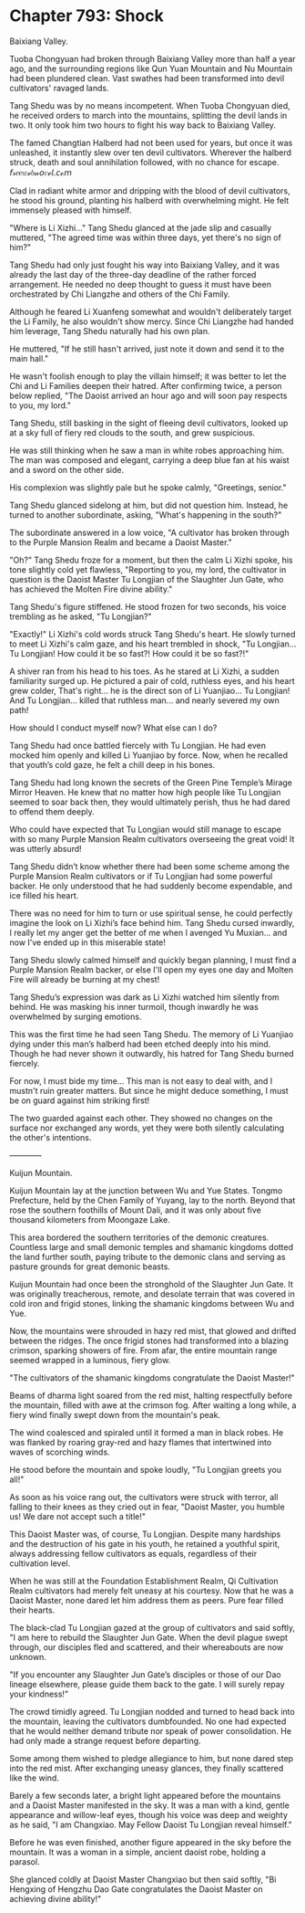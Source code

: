 # Chapter 793: Shock

Baixiang Valley.

Tuoba Chongyuan had broken through Baixiang Valley more than half a year ago, and the surrounding regions like Qun Yuan Mountain and Nu Mountain had been plundered clean. Vast swathes had been transformed into devil cultivators' ravaged lands.

Tang Shedu was by no means incompetent. When Tuoba Chongyuan died, he received orders to march into the mountains, splitting the devil lands in two. It only took him two hours to fight his way back to Baixiang Valley.

The famed Changtian Halberd had not been used for years, but once it was unleashed, it instantly slew over ten devil cultivators. Wherever the halberd struck, death and soul annihilation followed, with no chance for escape.
𝘧𝓇𝑒𝑒𝑤ℯ𝑏𝓃𝘰𝑣ℯ𝘭.𝘤ℴ𝘮

Clad in radiant white armor and dripping with the blood of devil cultivators, he stood his ground, planting his halberd with overwhelming might. He felt immensely pleased with himself.

"Where is Li Xizhi..." Tang Shedu glanced at the jade slip and casually muttered, "The agreed time was within three days, yet there's no sign of him?"

Tang Shedu had only just fought his way into Baixiang Valley, and it was already the last day of the three-day deadline of the rather forced arrangement. He needed no deep thought to guess it must have been orchestrated by Chi Liangzhe and others of the Chi Family.

Although he feared Li Xuanfeng somewhat and wouldn't deliberately target the Li Family, he also wouldn't show mercy. Since Chi Liangzhe had handed him leverage, Tang Shedu naturally had his own plan.

He muttered, "If he still hasn't arrived, just note it down and send it to the main hall."

He wasn't foolish enough to play the villain himself; it was better to let the Chi and Li Families deepen their hatred. After confirming twice, a person below replied, "The Daoist arrived an hour ago and will soon pay respects to you, my lord."

Tang Shedu, still basking in the sight of fleeing devil cultivators, looked up at a sky full of fiery red clouds to the south, and grew suspicious.

He was still thinking when he saw a man in white robes approaching him. The man was composed and elegant, carrying a deep blue fan at his waist and a sword on the other side.

His complexion was slightly pale but he spoke calmly, "Greetings, senior."

Tang Shedu glanced sidelong at him, but did not question him. Instead, he turned to another subordinate, asking, "What's happening in the south?"

The subordinate answered in a low voice, "A cultivator has broken through to the Purple Mansion Realm and became a Daoist Master."

"Oh?" Tang Shedu froze for a moment, but then the calm Li Xizhi spoke, his tone slightly cold yet flawless, "Reporting to you, my lord, the cultivator in question is the Daoist Master Tu Longjian of the Slaughter Jun Gate, who has achieved the Molten Fire divine ability."

Tang Shedu's figure stiffened. He stood frozen for two seconds, his voice trembling as he asked, "Tu Longjian?"

"Exactly!" Li Xizhi's cold words struck Tang Shedu's heart. He slowly turned to meet Li Xizhi's calm gaze, and his heart trembled in shock, "Tu Longjian... Tu Longjian! How could it be so fast?! How could it be so fast?!"

A shiver ran from his head to his toes. As he stared at Li Xizhi, a sudden familiarity surged up. He pictured a pair of cold, ruthless eyes, and his heart grew colder, That's right... he is the direct son of Li Yuanjiao... Tu Longjian! And Tu Longjian... killed that ruthless man... and nearly severed my own path!

How should I conduct myself now? What else can I do?

Tang Shedu had once battled fiercely with Tu Longjian. He had even mocked him openly and killed Li Yuanjiao by force. Now, when he recalled that youth’s cold gaze, he felt a chill deep in his bones.

Tang Shedu had long known the secrets of the Green Pine Temple’s Mirage Mirror Heaven. He knew that no matter how high people like Tu Longjian seemed to soar back then, they would ultimately perish, thus he had dared to offend them deeply.

Who could have expected that Tu Longjian would still manage to escape with so many Purple Mansion Realm cultivators overseeing the great void! It was utterly absurd!

Tang Shedu didn’t know whether there had been some scheme among the Purple Mansion Realm cultivators or if Tu Longjian had some powerful backer. He only understood that he had suddenly become expendable, and ice filled his heart.

There was no need for him to turn or use spiritual sense, he could perfectly imagine the look on Li Xizhi’s face behind him. Tang Shedu cursed inwardly, I really let my anger get the better of me when I avenged Yu Muxian... and now I've ended up in this miserable state!

Tang Shedu slowly calmed himself and quickly began planning, I must find a Purple Mansion Realm backer, or else I'll open my eyes one day and Molten Fire will already be burning at my chest!

Tang Shedu’s expression was dark as Li Xizhi watched him silently from behind. He was masking his inner turmoil, though inwardly he was overwhelmed by surging emotions.

This was the first time he had seen Tang Shedu. The memory of Li Yuanjiao dying under this man’s halberd had been etched deeply into his mind. Though he had never shown it outwardly, his hatred for Tang Shedu burned fiercely.

For now, I must bide my time... This man is not easy to deal with, and I mustn't ruin greater matters. But since he might deduce something, I must be on guard against him striking first!

The two guarded against each other. They showed no changes on the surface nor exchanged any words, yet they were both silently calculating the other's intentions.

————

Kuijun Mountain.

Kuijun Mountain lay at the junction between Wu and Yue States. Tongmo Prefecture, held by the Chen Family of Yuyang, lay to the north. Beyond that rose the southern foothills of Mount Dali, and it was only about five thousand kilometers from Moongaze Lake.

This area bordered the southern territories of the demonic creatures. Countless large and small demonic temples and shamanic kingdoms dotted the land further south, paying tribute to the demonic clans and serving as pasture grounds for great demonic beasts.

Kuijun Mountain had once been the stronghold of the Slaughter Jun Gate. It was originally treacherous, remote, and desolate terrain that was covered in cold iron and frigid stones, linking the shamanic kingdoms between Wu and Yue.

Now, the mountains were shrouded in hazy red mist, that glowed and drifted between the ridges. The once frigid stones had transformed into a blazing crimson, sparking showers of fire. From afar, the entire mountain range seemed wrapped in a luminous, fiery glow.

"The cultivators of the shamanic kingdoms congratulate the Daoist Master!"

Beams of dharma light soared from the red mist, halting respectfully before the mountain, filled with awe at the crimson fog. After waiting a long while, a fiery wind finally swept down from the mountain's peak.

The wind coalesced and spiraled until it formed a man in black robes. He was flanked by roaring gray-red and hazy flames that intertwined into waves of scorching winds.

He stood before the mountain and spoke loudly, "Tu Longjian greets you all!"

As soon as his voice rang out, the cultivators were struck with terror, all falling to their knees as they cried out in fear, "Daoist Master, you humble us! We dare not accept such a title!"

This Daoist Master was, of course, Tu Longjian. Despite many hardships and the destruction of his gate in his youth, he retained a youthful spirit, always addressing fellow cultivators as equals, regardless of their cultivation level.

When he was still at the Foundation Establishment Realm, Qi Cultivation Realm cultivators had merely felt uneasy at his courtesy. Now that he was a Daoist Master, none dared let him address them as peers. Pure fear filled their hearts.

The black-clad Tu Longjian gazed at the group of cultivators and said softly, "I am here to rebuild the Slaughter Jun Gate. When the devil plague swept through, our disciples fled and scattered, and their whereabouts are now unknown.

"If you encounter any Slaughter Jun Gate’s disciples or those of our Dao lineage elsewhere, please guide them back to the gate. I will surely repay your kindness!"

The crowd timidly agreed. Tu Longjian nodded and turned to head back into the mountain, leaving the cultivators dumbfounded. No one had expected that he would neither demand tribute nor speak of power consolidation. He had only made a strange request before departing.

Some among them wished to pledge allegiance to him, but none dared step into the red mist. After exchanging uneasy glances, they finally scattered like the wind.

Barely a few seconds later, a bright light appeared before the mountains and a Daoist Master manifested in the sky. It was a man with a kind, gentle appearance and willow-leaf eyes, though his voice was deep and weighty as he said, "I am Changxiao. May Fellow Daoist Tu Longjian reveal himself."

Before he was even finished, another figure appeared in the sky before the mountain. It was a woman in a simple, ancient daoist robe, holding a parasol.

She glanced coldly at Daoist Master Changxiao but then said softly, "Bi Hengxing of Hengzhu Dao Gate congratulates the Daoist Master on achieving divine ability!"
